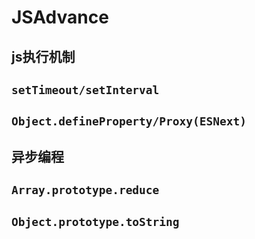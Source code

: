 # JSAdvance

## js执行机制

## `setTimeout/setInterval`

## `Object.defineProperty/Proxy(ESNext)`

## 异步编程

## `Array.prototype.reduce`

## `Object.prototype.toString`
